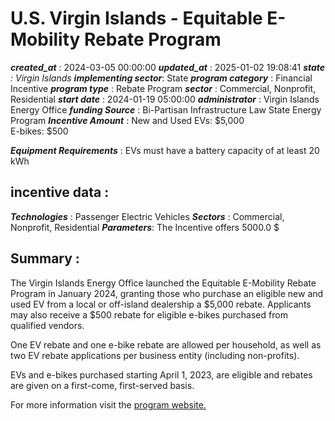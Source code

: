 # U.S. Virgin Islands - Equitable E-Mobility Rebate Program 
 ***created_at*** : 2024-03-05 00:00:00 
 ***updated_at*** : 2025-01-02 19:08:41 
 ***state** : Virgin Islands 
 **implementing sector***: State 
 ***program category*** : Financial Incentive 
 ***program type*** : Rebate Program 
 ***sector*** : Commercial, Nonprofit, Residential 
 ***start date*** : 2024-01-19 05:00:00 
 ***administrator*** : Virgin Islands Energy Office 
 ***funding Source*** : Bi-Partisan Infrastructure Law State Energy Program 
 ***Incentive Amount*** : New and Used EVs: $5,000  
E-bikes: $500

 
 ***Equipment Requirements*** : EVs must have a battery capacity of at least 20 kWh

 
 ## incentive data : 
 ***Technologies*** : Passenger Electric Vehicles 
 ***Sectors*** : Commercial, Nonprofit, Residential 
 ***Parameters***: The Incentive offers 5000.0 $ 
 
 ## Summary : 
 The Virgin Islands Energy Office launched the Equitable E-Mobility Rebate
Program in January 2024, granting those who purchase an eligible new and used
EV from a local or off-island dealership a $5,000 rebate. Applicants may also
receive a $500 rebate for eligible e-bikes purchased from qualified vendors.

One EV rebate and one e-bike rebate are allowed per household, as well as two
EV rebate applications per business entity (including non-profits).

EVs and e-bikes purchased starting April 1, 2023, are eligible and rebates are
given on a first-come, first-served basis.

For more information visit the [program website.](https://energy.vi.gov/eem/)

 
 